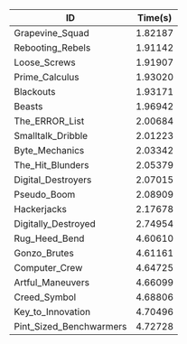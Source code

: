 |ID|Time(s)|
|-|-|
|Grapevine_Squad|1.82187|
|Rebooting_Rebels|1.91142|
|Loose_Screws|1.91907|
|Prime_Calculus|1.93020|
|Blackouts|1.93171|
|Beasts|1.96942|
|The_ERROR_List|2.00684|
|Smalltalk_Dribble|2.01223|
|Byte_Mechanics|2.03342|
|The_Hit_Blunders|2.05379|
|Digital_Destroyers|2.07015|
|Pseudo_Boom|2.08909|
|Hackerjacks|2.17678|
|Digitally_Destroyed|2.74954|
|Rug_Heed_Bend|4.60610|
|Gonzo_Brutes|4.61161|
|Computer_Crew|4.64725|
|Artful_Maneuvers|4.66099|
|Creed_Symbol|4.68806|
|Key_to_Innovation|4.70496|
|Pint_Sized_Benchwarmers|4.72728|
